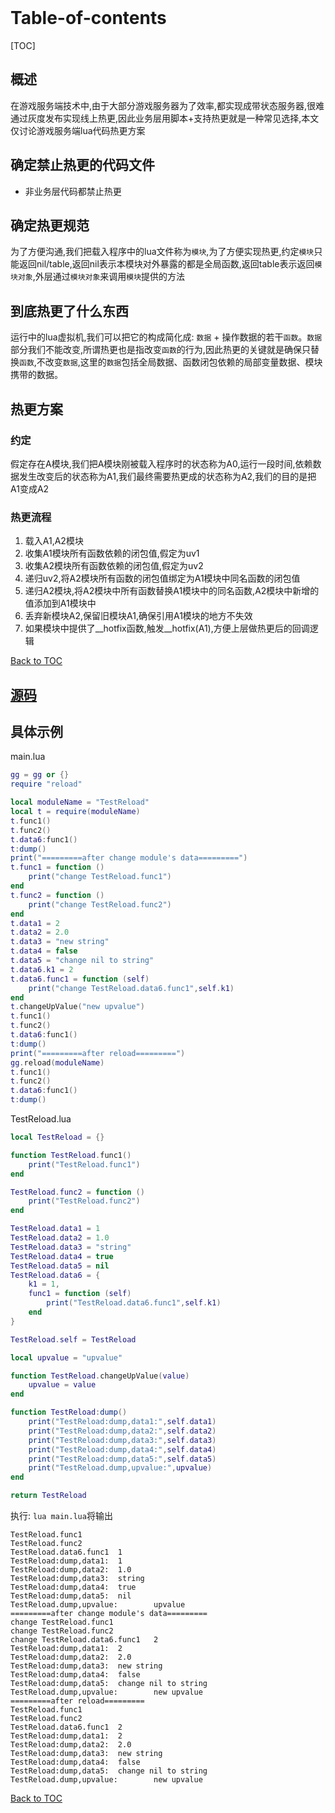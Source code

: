 <!-- date=2023-03-01 -->
<span id="busuanzi_container_page_pv" style='display:none'>
    本文阅读量: <span id="busuanzi_value_page_pv"></span> 次
</span>
<br>

# Table-of-contents
[TOC]

## 概述
在游戏服务端技术中,由于大部分游戏服务器为了效率,都实现成带状态服务器,很难通过灰度发布实现线上热更,因此业务层用脚本+支持热更就是一种常见选择,本文仅讨论游戏服务端lua代码热更方案

## 确定禁止热更的代码文件
* 非业务层代码都禁止热更

## 确定热更规范
为了方便沟通,我们把载入程序中的lua文件称为`模块`,为了方便实现热更,约定`模块`只能返回nil/table,返回nil表示本模块对外暴露的都是全局函数,返回table表示返回`模块对象`,外层通过`模块对象`来调用`模块`提供的方法

## 到底热更了什么东西
运行中的lua虚拟机,我们可以把它的构成简化成: `数据` + 操作数据的若干`函数`。`数据`部分我们不能改变,所谓热更也是指改变`函数`的行为,因此热更的关键就是确保只替换`函数`,不改变`数据`,这里的`数据`包括全局数据、函数闭包依赖的局部变量数据、模块携带的数据。

## 热更方案
### 约定
假定存在A模块,我们把A模块刚被载入程序时的状态称为A0,运行一段时间,依赖数据发生改变后的状态称为A1,我们最终需要热更成的状态称为A2,我们的目的是把A1变成A2
### 热更流程
1. 载入A1,A2模块
2. 收集A1模块所有函数依赖的闭包值,假定为uv1
3. 收集A2模块所有函数依赖的闭包值,假定为uv2
4. 递归uv2,将A2模块所有函数的闭包值绑定为A1模块中同名函数的闭包值
5. 递归A2模块,将A2模块中所有函数替换A1模块中的同名函数,A2模块中新增的值添加到A1模块中
6. 丢弃新模块A2,保留旧模块A1,确保引用A1模块的地方不失效
7. 如果模块中提供了__hotfix函数,触发__hotfix(A1),方便上层做热更后的回调逻辑

[Back to TOC](#table-of-contents)

## [源码](https://github.com/sundream/ggApp/blob/master/gg/base/reload.lua)

## 具体示例
main.lua
```lua
gg = gg or {}
require "reload"

local moduleName = "TestReload"
local t = require(moduleName)
t.func1()
t.func2()
t.data6:func1()
t:dump()
print("=========after change module's data=========")
t.func1 = function ()
    print("change TestReload.func1")
end
t.func2 = function ()
    print("change TestReload.func2")
end
t.data1 = 2
t.data2 = 2.0
t.data3 = "new string"
t.data4 = false
t.data5 = "change nil to string"
t.data6.k1 = 2
t.data6.func1 = function (self)
    print("change TestReload.data6.func1",self.k1)
end
t.changeUpValue("new upvalue")
t.func1()
t.func2()
t.data6:func1()
t:dump()
print("=========after reload=========")
gg.reload(moduleName)
t.func1()
t.func2()
t.data6:func1()
t:dump()
```

TestReload.lua
```lua
local TestReload = {}

function TestReload.func1()
    print("TestReload.func1")
end

TestReload.func2 = function ()
    print("TestReload.func2")
end

TestReload.data1 = 1
TestReload.data2 = 1.0
TestReload.data3 = "string"
TestReload.data4 = true
TestReload.data5 = nil
TestReload.data6 = {
    k1 = 1,
    func1 = function (self)
        print("TestReload.data6.func1",self.k1)
    end
}

TestReload.self = TestReload

local upvalue = "upvalue"

function TestReload.changeUpValue(value)
    upvalue = value
end

function TestReload:dump()
    print("TestReload:dump,data1:",self.data1)
    print("TestReload:dump,data2:",self.data2)
    print("TestReload:dump,data3:",self.data3)
    print("TestReload:dump,data4:",self.data4)
    print("TestReload:dump,data5:",self.data5)
    print("TestReload.dump,upvalue:",upvalue)
end

return TestReload
```
执行: `lua main.lua`将输出
```
TestReload.func1
TestReload.func2
TestReload.data6.func1  1
TestReload:dump,data1:  1
TestReload:dump,data2:  1.0
TestReload:dump,data3:  string
TestReload:dump,data4:  true
TestReload:dump,data5:  nil
TestReload.dump,upvalue:        upvalue
=========after change module's data=========
change TestReload.func1
change TestReload.func2
change TestReload.data6.func1   2
TestReload:dump,data1:  2
TestReload:dump,data2:  2.0
TestReload:dump,data3:  new string
TestReload:dump,data4:  false
TestReload:dump,data5:  change nil to string
TestReload.dump,upvalue:        new upvalue
=========after reload=========
TestReload.func1
TestReload.func2
TestReload.data6.func1  2
TestReload:dump,data1:  2
TestReload:dump,data2:  2.0
TestReload:dump,data3:  new string
TestReload:dump,data4:  false
TestReload:dump,data5:  change nil to string
TestReload.dump,upvalue:        new upvalue
```

[Back to TOC](#table-of-contents)